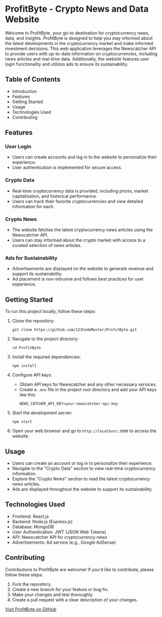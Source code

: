 
# ProfitByte - Crypto News and Data Website


Welcome to ProfitByte, your go-to destination for cryptocurrency news, data, and insights. ProfitByte is designed to help you stay informed about the latest developments in the cryptocurrency market and make informed investment decisions. This web application leverages the Newscatcher API to provide users with up-to-date information on cryptocurrencies, including news articles and real-time data. Additionally, the website features user login functionality and utilizes ads to ensure its sustainability.

## Table of Contents

- Introduction
- Features
- Getting Started
- Usage
- Technologies Used
- Contributing


## Features

### User Login
- Users can create accounts and log in to the website to personalize their experience.
- User authentication is implemented for secure access.

### Crypto Data
- Real-time cryptocurrency data is provided, including prices, market capitalization, and historical performance.
- Users can track their favorite cryptocurrencies and view detailed information for each.

### Crypto News
- The website fetches the latest cryptocurrency news articles using the Newscatcher API.
- Users can stay informed about the crypto market with access to a curated selection of news articles.

### Ads for Sustainability
- Advertisements are displayed on the website to generate revenue and support its sustainability.
- Ad placement is non-intrusive and follows best practices for user experience.

## Getting Started

To run this project locally, follow these steps:

1. Clone the repository:
   ```
   git clone https://github.com/123CodeMaster/ProfitByte.git
   ```

2. Navigate to the project directory:
   ```
   cd ProfitByte
   ```

3. Install the required dependencies:
   ```
   npm install
   ```

4. Configure API keys:
   - Obtain API keys for Newscatcher and any other necessary services.
   - Create a `.env` file in the project root directory and add your API keys like this:
     ```
     NEWS_CATCHER_API_KEY=your-newscatcher-api-key
     ```

5. Start the development server:
   ```
   npm start
   ```

6. Open your web browser and go to `http://localhost:3000` to access the website.

## Usage

- Users can create an account or log in to personalize their experience.
- Navigate to the "Crypto Data" section to view real-time cryptocurrency information.
- Explore the "Crypto News" section to read the latest cryptocurrency news articles.
- Ads are displayed throughout the website to support its sustainability.

## Technologies Used

- Frontend: React.js
- Backend: Node.js (Express.js)
- Database: MongoDB
- User Authentication: JWT (JSON Web Tokens)
- API: Newscatcher API for cryptocurrency news
- Advertisements: Ad service (e.g., Google AdSense)

## Contributing

Contributions to ProfitByte are welcome! If you'd like to contribute, please follow these steps:

1. Fork the repository.
2. Create a new branch for your feature or bug fix.
3. Make your changes and test thoroughly.
4. Create a pull request with a clear description of your changes.


[Visit ProfitByte on GitHub](https://github.com/123CodeMaster/ProfitByte)
```

